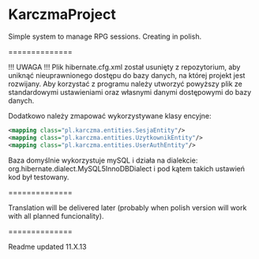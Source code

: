 KarczmaProject
==============

Simple system to manage RPG sessions. Creating in polish.

==============

!!! UWAGA !!!
Plik hibernate.cfg.xml został usunięty z repozytorium, aby uniknąć
nieuprawnionego dostępu do bazy danych, na której projekt jest rozwijany.
Aby korzystać z programu należy utworzyć powyższy plik ze standardowymi
ustawieniami oraz własnymi danymi dostępowymi do bazy danych.

Dodatkowo należy zmapować wykorzystywane klasy encyjne:

```xml
<mapping class="pl.karczma.entities.SesjaEntity"/>
<mapping class="pl.karczma.entities.UzytkownikEntity"/>
<mapping class="pl.karczma.entities.UserAuthEntity"/>
```
  
Baza domyślnie wykorzystuje mySQL i działa na dialekcie: org.hibernate.dialect.MySQL5InnoDBDialect
i pod kątem takich ustawień kod był testowany.

==============

Translation will be delivered later (probably when polish version will
work with all planned funcionality).

==============

Readme updated 11.X.13
